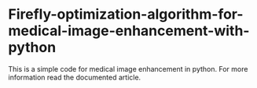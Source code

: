 # Firefly-optimization-algorithm-for-medical-image-enhancement-with-python
This is a simple code for medical image enhancement in python. For more information read the documented article.
